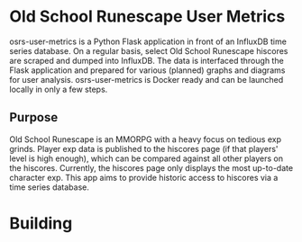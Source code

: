 # Old School Runescape User Metrics
osrs-user-metrics is a Python Flask application in front of an InfluxDB time series database. On a regular basis, select Old School Runescape hiscores are scraped and dumped into InfluxDB. 
The data is interfaced through the Flask application and prepared for various (planned) graphs and diagrams for user analysis. osrs-user-metrics is Docker ready and can be launched locally
in only a few steps.

## Purpose
Old School Runescape is an MMORPG with a heavy focus on tedious exp grinds. Player exp data is published to the hiscores page (if that players' level is high enough), which can be compared 
against all other players on the hiscores. Currently, the hiscores page only displays the most up-to-date character exp. This app aims to provide historic access to hiscores via a 
time series database. 

# Building

